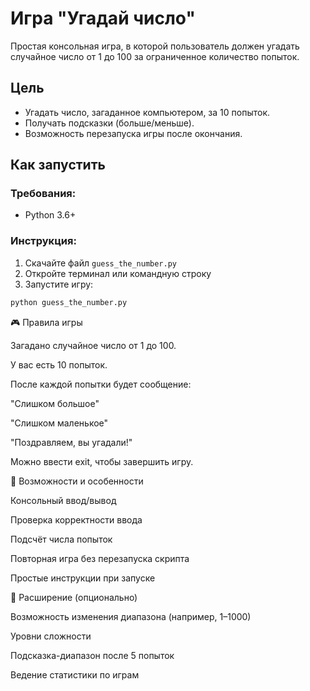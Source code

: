 # Игра "Угадай число"

Простая консольная игра, в которой пользователь должен угадать случайное число от 1 до 100 за ограниченное количество попыток.

## Цель
- Угадать число, загаданное компьютером, за 10 попыток.
- Получать подсказки (больше/меньше).
- Возможность перезапуска игры после окончания.

## Как запустить

### Требования:
- Python 3.6+

### Инструкция:
1. Скачайте файл `guess_the_number.py`
2. Откройте терминал или командную строку
3. Запустите игру:

```bash
python guess_the_number.py
```

🎮 Правила игры

Загадано случайное число от 1 до 100.

У вас есть 10 попыток.

После каждой попытки будет сообщение:

"Слишком большое"

"Слишком маленькое"

"Поздравляем, вы угадали!"

Можно ввести exit, чтобы завершить игру.

🧠 Возможности и особенности

Консольный ввод/вывод

Проверка корректности ввода

Подсчёт числа попыток

Повторная игра без перезапуска скрипта

Простые инструкции при запуске

🔧 Расширение (опционально)

Возможность изменения диапазона (например, 1–1000)

Уровни сложности

Подсказка-диапазон после 5 попыток

Ведение статистики по играм
